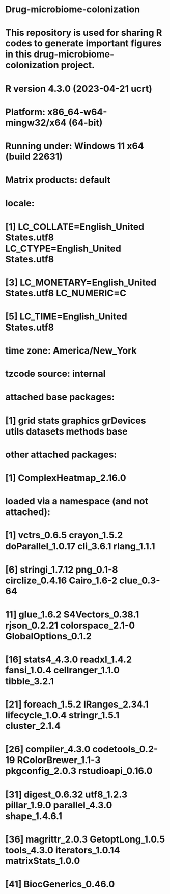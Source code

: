 # Drug-microbiome-colonization

# This repository is used for sharing R codes to generate important figures in this drug-microbiome-colonization project.

# R version 4.3.0 (2023-04-21 ucrt)
# Platform: x86_64-w64-mingw32/x64 (64-bit)
# Running under: Windows 11 x64 (build 22631)

# Matrix products: default


# locale:
# [1] LC_COLLATE=English_United States.utf8  LC_CTYPE=English_United States.utf8   
# [3] LC_MONETARY=English_United States.utf8 LC_NUMERIC=C                          
# [5] LC_TIME=English_United States.utf8    

# time zone: America/New_York
# tzcode source: internal

# attached base packages:
# [1] grid      stats     graphics  grDevices utils     datasets  methods   base     

# other attached packages:
# [1] ComplexHeatmap_2.16.0

# loaded via a namespace (and not attached):
# [1] vctrs_0.6.5         crayon_1.5.2        doParallel_1.0.17   cli_3.6.1           rlang_1.1.1        
# [6] stringi_1.7.12      png_0.1-8           circlize_0.4.16     Cairo_1.6-2         clue_0.3-64        
# 11] glue_1.6.2          S4Vectors_0.38.1    rjson_0.2.21        colorspace_2.1-0    GlobalOptions_0.1.2
# [16] stats4_4.3.0        readxl_1.4.2        fansi_1.0.4         cellranger_1.1.0    tibble_3.2.1       
# [21] foreach_1.5.2       IRanges_2.34.1      lifecycle_1.0.4     stringr_1.5.1       cluster_2.1.4      
# [26] compiler_4.3.0      codetools_0.2-19    RColorBrewer_1.1-3  pkgconfig_2.0.3     rstudioapi_0.16.0  
# [31] digest_0.6.32       utf8_1.2.3          pillar_1.9.0        parallel_4.3.0      shape_1.4.6.1      
# [36] magrittr_2.0.3      GetoptLong_1.0.5    tools_4.3.0         iterators_1.0.14    matrixStats_1.0.0  
# [41] BiocGenerics_0.46.0
